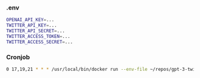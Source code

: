 ### .env
```bash
OPENAI_API_KEY=...
TWITTER_API_KEY=...
TWITTER_API_SECRET=...
TWITTER_ACCESS_TOKEN=...
TWITTER_ACCESS_SECRET=...
```

### Cronjob
```bash
0 17,19,21 * * * /usr/local/bin/docker run --env-file ~/repos/gpt-3-twitter-bot/.env gpt-3-twitter-bot 
```
